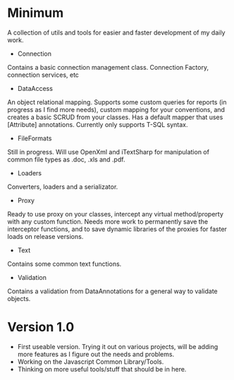 # Minimum
A collection of utils and tools for easier and faster development of my daily work.

- Connection

Contains a basic connection management class. Connection Factory, connection services, etc

- DataAccess

An object relational mapping.
Supports some custom queries for reports (in progress as I find more needs), custom mapping for your conventions, and creates a basic SCRUD from your classes. Has a default mapper that uses [Attribute] annotations.
Currently only supports T-SQL syntax.

- FileFormats

Still in progress. Will use OpenXml and iTextSharp for manipulation of common file types as .doc, .xls and .pdf.

- Loaders

Converters, loaders and a serializator.

- Proxy

Ready to use proxy on your classes, intercept any virtual method/property with any custom function. Needs more work to permanently save the interceptor functions, and to save dynamic libraries of the proxies for faster loads on release versions.

- Text

Contains some common text functions.

- Validation

Contains a validation from DataAnnotations for a general way to validate objects.

# Version 1.0
- First useable version. Trying it out on various projects, will be adding more features as I figure out the needs and problems.
- Working on the Javascript Common Library/Tools.
- Thinking on more useful tools/stuff that should be in here.
